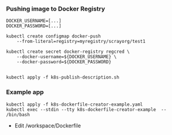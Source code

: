 
### Pushing image to Docker Registry

```
DOCKER_USERNAME=[...]
DOCKER_PASSWORD=[...]

kubectl create configmap docker-push
	--from-literal=registry=myregistry/scrayorg/test1

kubectl create secret docker-registry regcred \
    --docker-username=${DOCKER_USERNAME} \
    --docker-password=${DOCKER_PASSWORD}


kubectl apply -f k8s-publish-description.sh
```

### Example app
```
kubectl apply -f k8s-dockerfile-creator-example.yaml
kubectl exec --stdin --tty k8s-dockerfile-creator-example  -- /bin/bash
```
* Edit /workspace/Dockerfile
